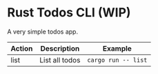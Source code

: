 # Rust Todos CLI (WIP)

A very simple todos app.

| Action | Description    | Example             |
| ------ | -------------- | ------------------- |
| list   | List all todos | `cargo run -- list` |
